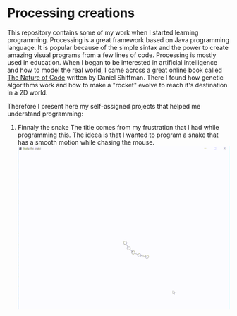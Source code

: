 # Processing creations
This repository contains some of my work when I started learning programming.
Processing is a great framework based on Java programming language. It is popular because of the simple sintax and the power to create amazing visual programs from a few lines of code.
Processing is mostly used in education.
When I began to be interested in artificial intelligence and how to model the real world, I came across a great online book called  [The Nature of Code](http://natureofcode.com/book/introduction/) written by Daniel Shiffman. There I found how genetic algorithms work and how to make a "rocket" evolve to reach it's destination in a 2D world.

Therefore I present here my self-assigned projects that helped me understand programming:

1. Finnaly the snake
The title comes from my frustration that I had while programming this.
The ideea is that I wanted to program a snake that has a smooth motion while chasing the mouse.
![Snake chasing mouse](media/ezgif.com-resize.gif)
